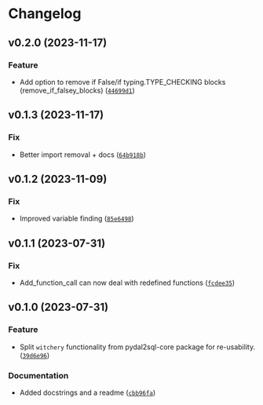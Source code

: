 # Changelog

<!--next-version-placeholder-->

## v0.2.0 (2023-11-17)

### Feature

* Add option to remove if False/if typing.TYPE_CHECKING blocks (remove_if_falsey_blocks) ([`44699d1`](https://github.com/robinvandernoord/witchery/commit/44699d1523d79e56363222f30391346ca17c6456))

## v0.1.3 (2023-11-17)

### Fix

* Better import removal + docs ([`64b918b`](https://github.com/robinvandernoord/witchery/commit/64b918b4cb58b3625b89f709aa335e695558154d))

## v0.1.2 (2023-11-09)

### Fix

* Improved variable finding ([`85e6498`](https://github.com/robinvandernoord/witchery/commit/85e6498bdef627134858bc60c7d7a6f89b9424ec))

## v0.1.1 (2023-07-31)

### Fix

* Add_function_call can now deal with redefined functions ([`fcdee35`](https://github.com/robinvandernoord/witchery/commit/fcdee35c946e13832ce8b5ffb58cd7486d30ceec))

## v0.1.0 (2023-07-31)

### Feature

* Split `witchery` functionality from pydal2sql-core package for re-usability. ([`39d6e96`](https://github.com/robinvandernoord/witchery/commit/39d6e9638f474b68d4ee2096ece5fb62427b068a))

### Documentation

* Added docstrings and a readme ([`cbb96fa`](https://github.com/robinvandernoord/witchery/commit/cbb96fa8c661e80eff0df2bf7f3d692a32d1f668))
